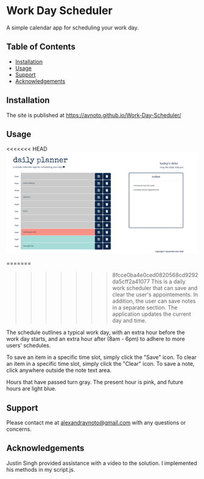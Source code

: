# Work Day Scheduler

A simple calendar app for scheduling your work day. 

## Table of Contents

- [Installation](#installation)
- [Usage](#usage)
- [Support](#support)
- [Acknowledgements](#acknowledgements)

## Installation

The site is published at https://avnoto.github.io/Work-Day-Scheduler/

## Usage

<<<<<<< HEAD
<img src="images/dailyplanner.png" alt="Screenshot of Planner">

=======
>>>>>>> 8fcce0ba4e0ced0820568cd9292da5cff2a41077
This is a daily work scheduler that can save and clear the user's appointements. In addition, the user can save notes in a separate section. The application updates the current day and time.

The schedule outlines a typical work day, with an extra hour before the work day starts, and an extra hour after (8am - 6pm) to adhere to more users' schedules. 

To save an item in a specific time slot, simply click the "Save" icon. 
To clear an item in a specific time slot, simply click the "Clear" icon.
To save a note, click anywhere outside the note text area. 

Hours that have passed turn gray. The present hour is pink, and future hours are light blue.

## Support

Please contact me at alexandravnoto@gmail.com with any questions or concerns.

## Acknowledgements

Justin Singh provided assistance with a video to the solution. I implemented his methods in my script.js. 
